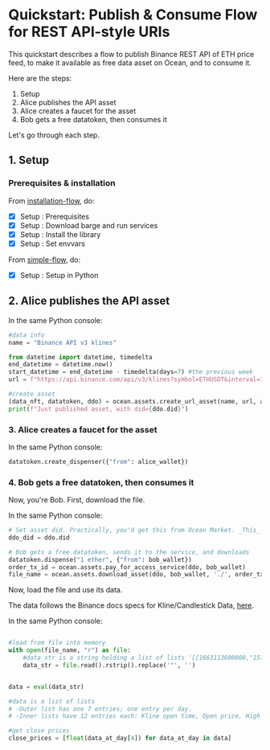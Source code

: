 <!--
Copyright 2022 Ocean Protocol Foundation
SPDX-License-Identifier: Apache-2.0
-->

# Quickstart: Publish & Consume Flow for REST API-style URIs

This quickstart describes a flow to publish Binance REST API of ETH price feed, to make it available as free data asset on Ocean, and to consume it.

Here are the steps:

1.  Setup
2.  Alice publishes the API asset
3.  Alice creates a faucet for the asset
4.  Bob gets a free datatoken, then consumes it

Let's go through each step.

## 1. Setup

### Prerequisites & installation

From [installation-flow](install.md), do:
- [x] Setup : Prerequisites
- [x] Setup : Download barge and run services
- [x] Setup : Install the library
- [x] Setup : Set envvars

From [simple-flow](data-nfts-and-datatokens-flow.md), do:
- [x] Setup : Setup in Python

## 2. Alice publishes the API asset

In the same Python console:
```python
#data info
name = "Binance API v3 klines"

from datetime import datetime, timedelta
end_datetime = datetime.now()
start_datetime = end_datetime - timedelta(days=7) #the previous week
url = f"https://api.binance.com/api/v3/klines?symbol=ETHUSDT&interval=1d&startTime={int(start_datetime.timestamp())*1000}&endTime={int(end_datetime.timestamp())*1000}"

#create asset
(data_nft, datatoken, ddo) = ocean.assets.create_url_asset(name, url, alice_wallet)
print(f"Just published asset, with did={ddo.did}")
```

### 3. Alice creates a faucet for the asset

In the same Python console:
```python
datatoken.create_dispenser({"from": alice_wallet})
```

### 4. Bob gets a free datatoken, then consumes it

Now, you're Bob. First, download the file.

In the same Python console:
```python
# Set asset did. Practically, you'd get this from Ocean Market. _This_ example uses prior info.
ddo_did = ddo.did

# Bob gets a free datatoken, sends it to the service, and downloads
datatoken.dispense("1 ether", {"from": bob_wallet})
order_tx_id = ocean.assets.pay_for_access_service(ddo, bob_wallet)
file_name = ocean.assets.download_asset(ddo, bob_wallet, './', order_tx_id)
```

Now, load the file and use its data.

The data follows the Binance docs specs for Kline/Candlestick Data, [here](https://binance-docs.github.io/apidocs/spot/en/#kline-candlestick-data).

In the same Python console:
```python

#load from file into memory
with open(file_name, "r") as file:
    #data_str is a string holding a list of lists '[[1663113600000,"1574.40000000", ..]]'
    data_str = file.read().rstrip().replace('"', '')


data = eval(data_str)

#data is a list of lists
# -Outer list has one 7 entries; one entry per day.
# -Inner lists have 12 entries each: Kline open time, Open price, High price, Low price, close Price, Vol, ..

#get close prices
close_prices = [float(data_at_day[4]) for data_at_day in data]
```

